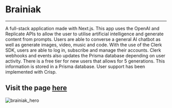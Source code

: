 # Brainiak
---
A full-stack application made with Next.js. This app uses the OpenAI and Replicate APIs to allow the user to utilise artificial intelligence and generate content from prompts. Users are able to converse a general AI chatbot as well as generate images, video, music and code. With the use of the Clerk SDK, users are able to log in, subscribe and manage their accounts. Clerk webhooks and events also updates the Prisma database depending on user activity. There is a free tier for new users that allows for 5 generations. This information is stored in a Prisma database. User support has been implemented with Crisp.
## Visit the page <a href= "https://brainiak.vercel.app">here</a> 

<img src="https://cdn.discordapp.com/attachments/1110172643895808040/1158302502974922752/image.png?ex=651bc0c4&is=651a6f44&hm=68009543cb600629ced9dd132a3bfadc76f9b4a7d56631de5f6a6ee8ad1c4f30&" alt="brainiak_hero"/>
